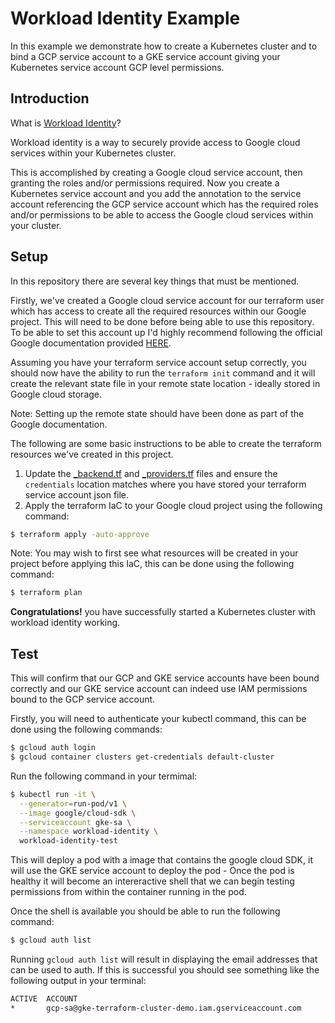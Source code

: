 # Workload Identity Example

In this example we demonstrate how to create a Kubernetes cluster and to bind a GCP service account to a GKE service account giving your Kubernetes service account GCP level permissions.

## Introduction

What is [Workload Identity](https://cloud.google.com/kubernetes-engine/docs/how-to/workload-identity)?

Workload identity is a way to securely provide access to Google cloud services within your Kubernetes cluster.

This is accomplished by creating a Google cloud service account, then granting the roles and/or permissions required. Now you create a Kubernetes service account and you add the annotation to the service account referencing the GCP service account which has the required roles and/or permissions to be able to access the Google cloud services within your cluster.

## Setup

In this repository there are several key things that must be mentioned.

Firstly, we've created a Google cloud service account for our terraform user which has access to create all the required resources within our Google project. This will need to be done before being able to use this repository. To be able to set this account up I'd highly recommend following the official Google documentation provided [HERE](https://cloud.google.com/community/tutorials/managing-gcp-projects-with-terraform).

Assuming you have your terraform service account setup correctly, you should now have the ability to run the `terraform init` command and it will create the relevant state file in your remote state location - ideally stored in Google cloud storage.

Note: Setting up the remote state should have been done as part of the Google documentation.

The following are some basic instructions to be able to create the terraform resources we've created in this project.

1. Update the [_backend.tf](_backend.tf) and [_providers.tf](_providers.tf) files and ensure the `credentials` location matches where you have stored your terraform service account json file.
2. Apply the terraform IaC to your Google cloud project using the following command:

```bash
$ terraform apply -auto-approve
```

Note: You may wish to first see what resources will be created in your project before applying this IaC, this can be done using the following command:

```bash
$ terraform plan
```

**Congratulations!** you have successfully started a Kubernetes cluster with workload identity working.

## Test

This will confirm that our GCP and GKE service accounts have been bound correctly and our GKE service account can indeed use IAM permissions bound to the GCP service account.

Firstly, you will need to authenticate your kubectl command, this can be done using the following commands:

```bash
$ gcloud auth login
$ gcloud container clusters get-credentials default-cluster
```

Run the following command in your termimal:

```bash
$ kubectl run -it \
  --generator=run-pod/v1 \
  --image google/cloud-sdk \
  --serviceaccount gke-sa \
  --namespace workload-identity \
  workload-identity-test
```

This will deploy a pod with a image that contains the google cloud SDK, it will use the GKE service account to deploy the pod - Once the pod is healthy it will become an intereractive shell that we can begin testing permissions from within the container running in the pod.

Once the shell is available you should be able to run the following command:

```bash
$ gcloud auth list
```

Running `gcloud auth list` will result in displaying the email addresses that can be used to auth. If this is successful you should see something like the following output in your terminal:

```bash
ACTIVE  ACCOUNT
*       gcp-sa@gke-terraform-cluster-demo.iam.gserviceaccount.com
```
